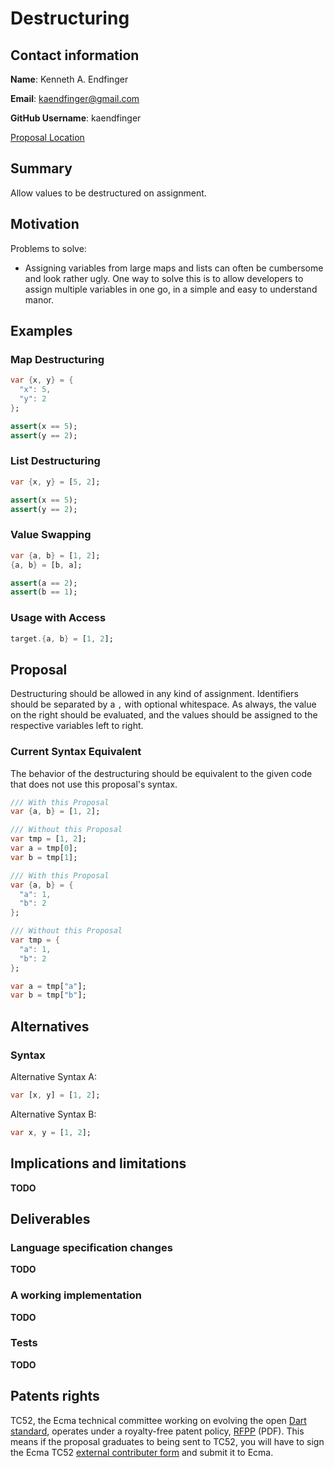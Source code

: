 # Destructuring

## Contact information

**Name**: Kenneth A. Endfinger

**Email**: kaendfinger@gmail.com

**GitHub Username**: kaendfinger

[Proposal Location](https://github.com/DirectMyFile/dep-destructuring)

## Summary

Allow values to be destructured on assignment.

## Motivation

Problems to solve:

- Assigning variables from large maps and lists can often be cumbersome and look rather ugly.
  One way to solve this is to allow developers to assign multiple variables in one go, in a simple and easy to understand manor.

## Examples

### Map Destructuring

```dart
var {x, y} = {
  "x": 5,
  "y": 2
};

assert(x == 5);
assert(y == 2);
```

### List Destructuring

```dart
var {x, y} = [5, 2];

assert(x == 5);
assert(y == 2);
```

### Value Swapping

```dart
var {a, b} = [1, 2];
{a, b} = [b, a];

assert(a == 2);
assert(b == 1);
```

### Usage with Access

```dart
target.{a, b} = [1, 2];
```

## Proposal

Destructuring should be allowed in any kind of assignment. Identifiers should be separated by a `,` with optional whitespace. As always, the value on the right should be evaluated, and the values should be assigned to the respective variables left to right.

### Current Syntax Equivalent

The behavior of the destructuring should be equivalent to the given code that does not use this proposal's syntax.

```dart
/// With this Proposal
var {a, b} = [1, 2];

/// Without this Proposal
var tmp = [1, 2];
var a = tmp[0];
var b = tmp[1];
```

```dart
/// With this Proposal
var {a, b} = {
  "a": 1,
  "b": 2
};

/// Without this Proposal
var tmp = {
  "a": 1,
  "b": 2
};

var a = tmp["a"];
var b = tmp["b"];
```

## Alternatives

### Syntax

Alternative Syntax A:
```dart
var [x, y] = [1, 2];
```

Alternative Syntax B:
```dart
var x, y = [1, 2];
```

## Implications and limitations

**TODO**

## Deliverables

### Language specification changes

**TODO**

### A working implementation

**TODO**

### Tests

**TODO**

## Patents rights

TC52, the Ecma technical committee working on evolving the open [Dart standard][], operates under a royalty-free patent policy, [RFPP][] (PDF). This means if the proposal graduates to being sent to TC52, you will have to sign the Ecma TC52 [external contributer form][] and submit it to Ecma.

[tex]: http://www.latex-project.org/
[language spec]: https://www.dartlang.org/docs/spec/
[dart standard]: http://www.ecma-international.org/publications/standards/Ecma-408.htm
[rfpp]: http://www.ecma-international.org/memento/TC52%20policy/Ecma%20Experimental%20TC52%20Royalty-Free%20Patent%20Policy.pdf
[external contributer form]: http://www.ecma-international.org/memento/TC52%20policy/Contribution%20form%20to%20TC52%20Royalty%20Free%20Task%20Group%20as%20a%20non-member.pdf
